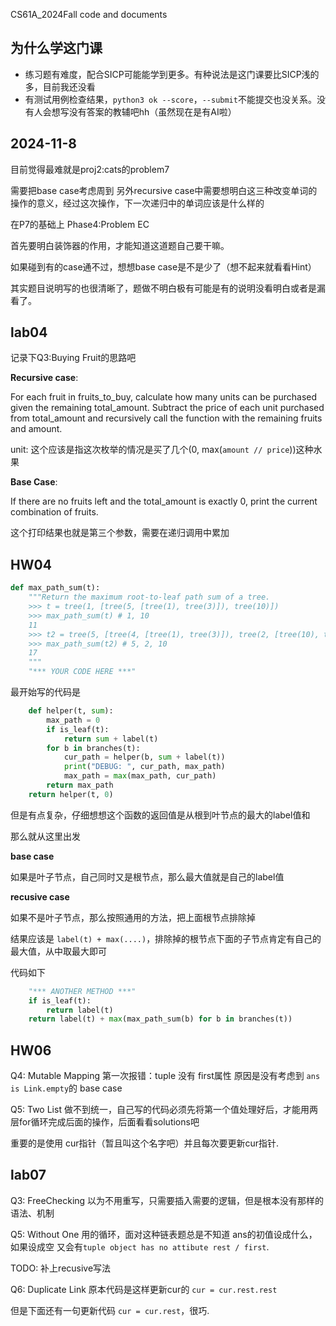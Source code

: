 CS61A_2024Fall code and documents

## 为什么学这门课
- 练习题有难度，配合SICP可能能学到更多。有种说法是这门课要比SICP浅的多，目前我还没看
- 有测试用例检查结果，`python3 ok --score`，`--submit`不能提交也没关系。没有人会想写没有答案的教辅吧hh（虽然现在是有AI啦）



## 2024-11-8
目前觉得最难就是proj2:cats的problem7

需要把base case考虑周到
另外recursive case中需要想明白这三种改变单词的操作的意义，经过这次操作，下一次递归中的单词应该是什么样的

在P7的基础上 Phase4:Problem EC

首先要明白装饰器的作用，才能知道这道题自己要干嘛。

如果碰到有的case通不过，想想base case是不是少了（想不起来就看看Hint）

其实题目说明写的也很清晰了，题做不明白极有可能是有的说明没看明白或者是漏看了。


## lab04

记录下Q3:Buying Fruit的思路吧

**Recursive case**:

For each fruit in fruits_to_buy, calculate how many units can be purchased given the remaining total_amount.
Subtract the price of each unit purchased from total_amount and recursively call the function with the remaining fruits and amount.

unit: 这个应该是指这次枚举的情况是买了几个(0, max(`amount // price`))这种水果

**Base Case**:

If there are no fruits left and the total_amount is exactly 0, print the current combination of fruits.

这个打印结果也就是第三个参数，需要在递归调用中累加


## HW04
```python
def max_path_sum(t):
    """Return the maximum root-to-leaf path sum of a tree.
    >>> t = tree(1, [tree(5, [tree(1), tree(3)]), tree(10)])
    >>> max_path_sum(t) # 1, 10
    11
    >>> t2 = tree(5, [tree(4, [tree(1), tree(3)]), tree(2, [tree(10), tree(3)])])
    >>> max_path_sum(t2) # 5, 2, 10
    17
    """
    "*** YOUR CODE HERE ***"
```

最开始写的代码是
```python
    def helper(t, sum):
        max_path = 0
        if is_leaf(t):
            return sum + label(t)
        for b in branches(t):
            cur_path = helper(b, sum + label(t))
            print("DEBUG: ", cur_path, max_path)
            max_path = max(max_path, cur_path)
        return max_path
    return helper(t, 0)
```

但是有点复杂，仔细想想这个函数的返回值是从根到叶节点的最大的label值和

那么就从这里出发

**base case**

如果是叶子节点，自己同时又是根节点，那么最大值就是自己的label值

**recusive case**

如果不是叶子节点，那么按照通用的方法，把上面根节点排除掉

结果应该是 `label(t) + max(....)`，排除掉的根节点下面的子节点肯定有自己的最大值，从中取最大即可

代码如下
```python
    "*** ANOTHER METHOD ***"
    if is_leaf(t):
        return label(t)
    return label(t) + max(max_path_sum(b) for b in branches(t))
```


## HW06

Q4: Mutable Mapping
第一次报错：tuple 没有 first属性
原因是没有考虑到  `ans is Link.empty`的 base case

Q5: Two List
做不到统一，自己写的代码必须先将第一个值处理好后，才能用两层for循环完成后面的操作，后面看看solutions吧

重要的是使用 cur指针（暂且叫这个名字吧）并且每次要更新cur指针.


## lab07
Q3: FreeChecking
以为不用重写，只需要插入需要的逻辑，但是根本没有那样的语法、机制


Q5: Without One
用的循环，面对这种链表题总是不知道 ans的初值设成什么，如果设成空 又会有`tuple object has no attibute rest / first`.

TODO: 补上recusive写法

Q6: Duplicate Link
原本代码是这样更新cur的 `cur = cur.rest.rest` 

但是下面还有一句更新代码 `cur = cur.rest`，很巧.

